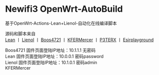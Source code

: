 # Newifi3 OpenWrt-AutoBuild

基于OpenWrt-Actions-Lean+Lienol-自动化在线编译脚本  

源码和脚本来自  
[Lean](https://github.com/coolsnowwolf/lede)  丨  [Lienol](https://github.com/Lienol/openwrt) 丨 [Boos4721](https://github.com/Boos4721/openwrt)  丨 [KFERMercer](https://github.com/KFERMercer/OpenWrt)  丨  [P3TERX](https://github.com/P3TERX/Actions-OpenWrt)  丨  [Esirplayground](https://github.com/esirplayground/AutoBuild-OpenWrt)  

Boos4721 固件页面登陆IP地址：10.1.1.1 无密码  
Lean 固件页面登陆IP地址：10.0.0.1 密码password  
Lienol 固件页面登陆IP地址：10.1.0.1 密码admin  
KFERMercer
